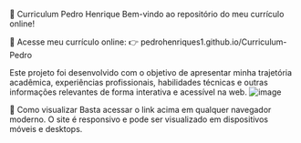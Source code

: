 📄 Curriculum Pedro Henrique
Bem-vindo ao repositório do meu currículo online!

🔗 Acesse meu currículo online:
👉 pedrohenriques1.github.io/Curriculum-Pedro

Este projeto foi desenvolvido com o objetivo de apresentar minha trajetória acadêmica, experiências profissionais, habilidades técnicas
e outras informações relevantes de forma interativa e acessível na web.
![image](https://github.com/user-attachments/assets/18dc5cab-f8fc-47f3-9ad5-6ff7d6971e78)


🚀 Como visualizar
Basta acessar o link acima em qualquer navegador moderno. O site é responsivo e pode ser visualizado em dispositivos móveis e desktops.
